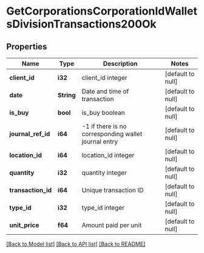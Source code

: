 # GetCorporationsCorporationIdWalletsDivisionTransactions200Ok

## Properties
Name | Type | Description | Notes
------------ | ------------- | ------------- | -------------
**client_id** | **i32** | client_id integer | [default to null]
**date** | **String** | Date and time of transaction | [default to null]
**is_buy** | **bool** | is_buy boolean | [default to null]
**journal_ref_id** | **i64** | -1 if there is no corresponding wallet journal entry | [default to null]
**location_id** | **i64** | location_id integer | [default to null]
**quantity** | **i32** | quantity integer | [default to null]
**transaction_id** | **i64** | Unique transaction ID | [default to null]
**type_id** | **i32** | type_id integer | [default to null]
**unit_price** | **f64** | Amount paid per unit | [default to null]

[[Back to Model list]](../README.md#documentation-for-models) [[Back to API list]](../README.md#documentation-for-api-endpoints) [[Back to README]](../README.md)


